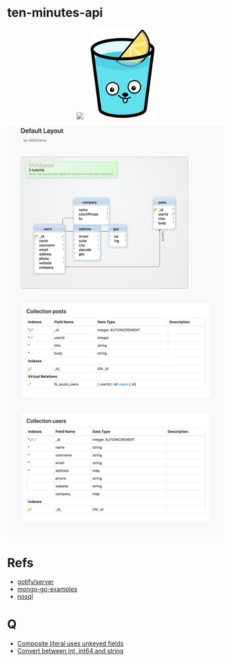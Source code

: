 # ten-minutes-api

<p align="center">
<img src="https://github.com/mongodb/mongo-go-driver/raw/master/etc/assets/mongo-gopher.png" width="150">
&nbsp;&nbsp;
<img src="https://raw.githubusercontent.com/gin-gonic/logo/master/color.png" width="150">
</p>

![Schema](./Schema.png)

# Refs

* [gotify/server](https://github.com/gotify/server)
* [mongo-go-examples](https://github.com/simagix/mongo-go-examples)
* [nosql](https://github.com/codeation/nosql)

# Q

* [Composite literal uses unkeyed fields](https://stackoverflow.com/questions/54548441/composite-literal-uses-unkeyed-fields)
* [Convert between int, int64 and string](https://yourbasic.org/golang/convert-int-to-string/)